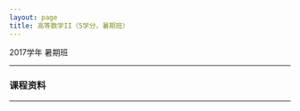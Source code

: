 ```yaml
---
layout: page
title: 高等数学II（5学分，暑期班）
---
```



<p class="message">
  2017学年 暑期班
</p>

---


### 课程资料



[^rmk1]: 欢迎指出课件中的错误。更新课件后，不另行通知。



---
